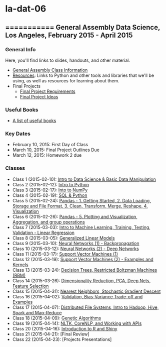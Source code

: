 # la-dat-06
===========
General Assembly Data Science, Los Angeles, February 2015 - April 2015
------------------------------------------------------

### General Info
Here, you'll find links to slides, handouts, and other material.
- [General Assembly Class Information](https://generalassemb.ly/education/data-science/los-angeles)
- [Resources](https://github.com/ga-students/la-dat-05/wiki/Resources): Links to Python and other tools and libraries that we'll be using, as well as resources for learning about them. 
- Final Projects
  - [Final Project Requirements](https://github.com/ga-students/la-dat-06/wiki/Final_Project_Ideas)
  - [Final Project Ideas](https://github.com/ga-students/la-dat-06/wiki/Final_Project_Req)

### Useful Books
- [A list of useful books](https://github.com/adparker/GADSLA_1403/wiki/Books)

### Key Dates
- February 10, 2015: First Day of Class
- March 10, 2015: Final Project Outlines Due
- March 12, 2015: Homework 2 due

### Classes
- Class 1 (2015-02-10): [Intro to Data Science & Basic Data Manipulation](https://github.com/ga-students/la-dat-06/wiki/Lesson-01)
- Class 2 (2015-02-12): [Intro to Python](https://github.com/ga-students/la-dat-06/wiki/Lesson-02)
- Class 3 (2015-02-17): [Into to NumPy](https://github.com/ga-students/la-dat-06/wiki/Lesson-03)
- Class 4 (2015-02-19): [SQL & Python](https://github.com/ga-students/la-dat-06/wiki/Lesson-04)
- Class 5 (2015-02-24): [Pandas - 1. Getting Started, 2. Data Loading, Storage and File Format, 3. Clean, Transform, Merge, Reshape, 4. Visualization](https://github.com/ga-students/la-dat-06/wiki/Lesson-05)
- Class 6 (2015-02-26): [Pandas - 5. Plotting and Visualization, Aggregation, and group operations](https://github.com/ga-students/la-dat-06/wiki/Lesson-06)
- Class 7 (2015-03-03): [Intro to Machine Learning, Training, Testing, Validation - Linear Regression](https://github.com/ga-students/la-dat-06/wiki/Lesson-07)
- Class 8 (2015-03-05): [Generalized Linear Models](https://github.com/ga-students/la-dat-06/wiki/Lesson-08)
- Class 9 (2015-03-10): [Neural Networks (1) - Backpropagation](https://github.com/ga-students/la-dat-06/wiki/Lesson-09)
- Class 10 (2015-03-12): [Neural Networks (2) - Deep Networks](https://github.com/ga-students/la-dat-06/wiki/Lesson-10)
- Class 11 (2015-03-17): [Support Vector Machines (1)](https://github.com/ga-students/la-dat-06/wiki/Lesson-11)
- Class 12 (2015-03-19): [Support Vector Machines (2) - Examples and Kernels](https://github.com/ga-students/la-dat-06/wiki/Lesson-12)
- Class 13 (2015-03-24): [Decision Trees, Restricted Boltzman Machines (RBM)](https://github.com/ga-students/la-dat-06/wiki/Lesson-13)
- Class 14 (2015-03-26): [Dimensionality Reduction, PCA, Deep Nets, Feature Selection](https://github.com/ga-students/la-dat-06/wiki/Lesson-14)
- Class 15 (2015-04-31): [Nearest Neighbors, Stochastic Gradient Descent](https://github.com/ga-students/la-dat-06/wiki/Lesson-15)
- Class 16 (2015-04-02): [Validation, Bias-Variance Trade-off and Examples](https://github.com/ga-students/la-dat-06/wiki/Lesson-16)
- Class 17 (2015-04-07): [Distributed File Systems, Intro to Hadoop, Hive, Spark and Map-Reduce](https://github.com/ga-students/la-dat-06/wiki/Lesson-17)
- Class 18 (2015-04-09): [Genetic Algorithms](https://github.com/ga-students/la-dat-06/wiki/Lesson-18)
- Class 19 (2015-04-14): [NLTK, CoreNLP, and Working with APIs](https://github.com/ga-students/la-dat-06/wiki/Lesson-19)
- Class 20 (2015-04-16): [Introduction to R and Shiny](https://github.com/ga-students/la-dat-06/wiki/Lesson-20)
- Class 21 (2015-04-21): [Final Review]
- Class 22 (2015-04-23): [Projects Presentations]
